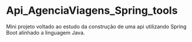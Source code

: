 # Api_AgenciaViagens_Spring_tools
Mini projeto voltado ao estudo da construção de uma api utilizando Spring Boot alinhado a linguagem Java.
